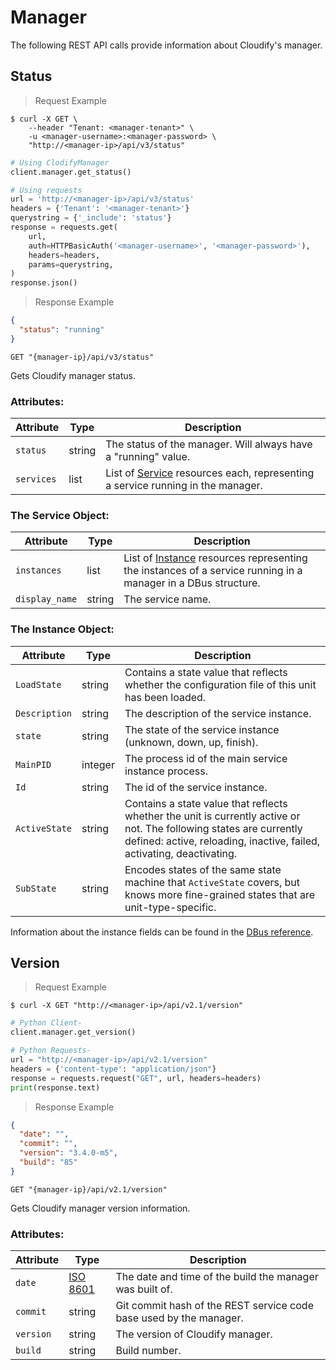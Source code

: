 # Manager

The following REST API calls provide information about Cloudify's manager.

## Status

> Request Example

```shell
$ curl -X GET \
    --header "Tenant: <manager-tenant>" \
    -u <manager-username>:<manager-password> \
    "http://<manager-ip>/api/v3/status"
```

```python
# Using ClodifyManager
client.manager.get_status()

# Using requests
url = 'http://<manager-ip>/api/v3/status'
headers = {'Tenant': '<manager-tenant>'}
querystring = {'_include': 'status'}
response = requests.get(
    url,
    auth=HTTPBasicAuth('<manager-username>', '<manager-password>'),
    headers=headers,
    params=querystring,
)
response.json()
```

> Response Example

```json
{
  "status": "running"
}
```

`GET "{manager-ip}/api/v3/status"`

Gets Cloudify manager status.

### Attributes:

Attribute | Type | Description
--------- | ------- | -------
`status` | string | The status of the manager. Will always have a "running" value.
`services`| list | List of [Service](#the-service-object) resources each, representing a service running in the manager.

### The Service Object:

Attribute | Type | Description
--------- | ------- | -------
`instances` | list | List of [Instance](#the-instance-object) resources representing the instances of a service running in a manager in a DBus structure.
`display_name` | string | The service name.

### The Instance Object:

Attribute | Type | Description
--------- | ------- | -------
`LoadState` | string | Contains a state value that reflects whether the configuration file of this unit has been loaded.
`Description` | string | The description of the service instance.
`state` | string | The state of the service instance (unknown, down, up, finish).
`MainPID` | integer | The process id of the main service instance process.
`Id` | string | The id of the service instance.
`ActiveState` | string | Contains a state value that reflects whether the unit is currently active or not. The following states are currently defined: active, reloading, inactive, failed, activating, deactivating.
`SubState` | string | Encodes states of the same state machine that `ActiveState` covers, but knows more fine-grained states that are unit-type-specific.

Information about the instance fields can be found in the [DBus reference](http://www.freedesktop.org/wiki/Software/systemd/dbus/).


## Version

> Request Example

```shell
$ curl -X GET "http://<manager-ip>/api/v2.1/version"
```

```python
# Python Client-
client.manager.get_version()

# Python Requests-
url = "http://<manager-ip>/api/v2.1/version"
headers = {'content-type': "application/json"}
response = requests.request("GET", url, headers=headers)
print(response.text)
```

> Response Example

```json
{
  "date": "",
  "commit": "",
  "version": "3.4.0-m5",
  "build": "85"
}
```

`GET "{manager-ip}/api/v2.1/version"`

Gets Cloudify manager version information.

### Attributes:

Attribute | Type | Description
--------- | ------- | -------
`date` | [ISO 8601](https://en.wikipedia.org/wiki/ISO_8601) | The date and time of the build the manager was built of.
`commit`| string | Git commit hash of the REST service code base used by the manager.
`version` | string | The version of Cloudify manager.
`build` | string | Build number.
